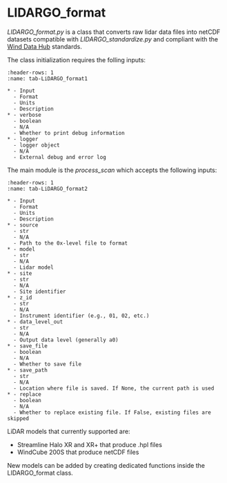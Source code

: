 # LIDARGO_format

*LIDARGO_format.py* is a class that converts raw lidar data files into netCDF datasets compatible with *LIDARGO_standardize.py* and compliant with the [Wind Data Hub](https://a2e.energy.gov/login) standards.

The class initialization requires the folling inputs:
```{list-table} Inputs to LIDARGO_format initialization.
:header-rows: 1
:name: tab-LiDARGO_format1

* - Input
  - Format
  - Units
  - Description
* - verbose
  - boolean   
  - N/A
  - Whether to print debug information
* - logger
  - logger object   
  - N/A
  - External debug and error log

```

The main module is the *process_scan* which accepts the following inputs:

```{list-table} Inputs to *process_scan* in LIDARGO_format.
:header-rows: 1
:name: tab-LiDARGO_format2

* - Input
  - Format
  - Units
  - Description
* - source
  - str   
  - N/A
  - Path to the 0x-level file to format                     
* - model    
  - str  
  - N/A  
  - Lidar model  
* - site    
  - str  
  - N/A
  - Site identifier  
* - z_id    
  - str  
  - N/A
  - Instrument identifier (e.g., 01, 02, etc.)
* - data_level_out
  - str  
  - N/A
  - Output data level (generally a0)    
* - save_file
  - boolean  
  - N/A
  - Whether to save file 
* - save_path
  - str  
  - N/A
  - Location where file is saved. If None, the current path is used
* - replace
  - boolean  
  - N/A
  - Whether to replace existing file. If False, existing files are skipped  

```

LiDAR models that currently supported are:
* Streamline Halo XR and XR+ that produce .hpl files
* WindCube 200S that produce netCDF files

New models can be added by creating dedicated functions inside the LIDARGO_format class.